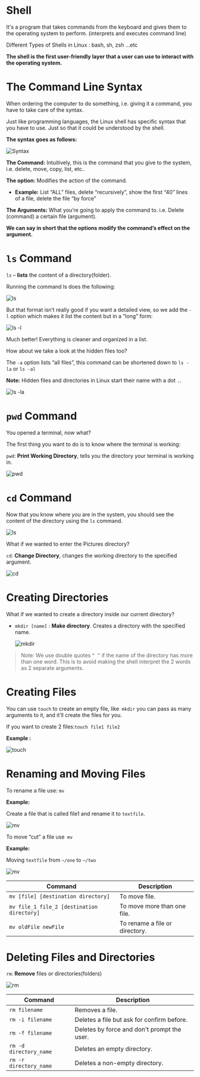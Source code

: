 # Shell

It's a program that takes commands from the keyboard and gives them to the operating system to perform. (interprets and executes command line)

Different Types of Shells in Linux : bash, sh, zsh …etc

**The shell is the first user-friendly layer that a user can use to interact with the operating system.**

# The Command Line Syntax

When ordering the computer to do something, i.e. giving it a command, you have to take care of the syntax.

Just like programming languages, the Linux shell has specific syntax that you have to use. Just so that it could be understood by the shell.

**The syntax goes as follows:**

![Syntax](imgs/syntax.png)

**The Command:** Intuitively, this is the command that you give to the system, i.e. delete, move, copy, list, etc..

**The option:** Modifies the action of the command.

  - **Example:** List “ALL” files, delete “recursively”, show the first “40” lines of a file, delete the file “by force”

**The Arguments:** What you’re going to apply the command to. i.e. Delete (command) a certain file (argument). 

**We can say in short that the options modify the command’s effect on the argument.**

# `ls` Command

`ls` – **lists** the content of a directory(folder).

Running the command ls does the following:

![ls](imgs/ls_command.jpg)

But that format isn’t really good if you want a detailed view, so we add the ```-l``` option which makes it list the content but in a “long” form:

![ls -l](imgs/ls-l_command.jpg)

Much better! Everything is cleaner and organized in a list.

How about we take a look at the hidden files too?

The ```-a``` option lists “all files”, this command can be shortened down to ```ls -la``` or ```ls -al```

**Note:** Hidden files and directories in Linux start their name with a dot `.`.

![ls -la](imgs/ls-l-a.jpg)


# `pwd` Command

You opened a terminal, now what?

The first thing you want to do is to know where the terminal is working:

`pwd`: **Print Working Directory**, tells you the directory your terminal is working in.

![pwd](imgs/pwd.jpg)

# `cd` Command

Now that you know where you are in the system, you should see the content of the directory using the `ls` command.

![ls](imgs/ls.jpg)

What if we wanted to enter the Pictures directory?

`cd`: **Change Directory**, changes the working directory to the specified argument.

![cd](imgs/cd.jpg)


# Creating Directories
  
What if we wanted to create a directory inside our current directory?

- `mkdir [name]` : **Make directory**. Creates a directory with the specified name.    

    ![mkdir](imgs/make-dir.png)


> Note: We use double quotes ``“ ”`` if the name of the directory has more than one word. This is to avoid making the shell interpret the 2 words as 2 separate arguments.


# Creating Files 

You can use ``touch`` to create an empty file, like`` mkdir`` you can pass as many arguments to it, and it’ll create the files for you.

If you want to create 2 files:``touch file1 file2``

**Example :**

![touch](imgs/touch.png)

# Renaming and Moving Files 

To rename a file use: ``mv``
    
**Example:**

Create a file that is called file1 and rename it to `textfile`.

![mv](imgs/renameFile.png)

To move “cut” a file use`` mv``

**Example:**

Moving `textfile` from `~/one` to `~/two`

![mv](imgs/move%20file.png)

| Command | Description |
|---------|-------------|
|`mv [file] [destination directory]`       | To move file.|
|`mv file_1 file_2 [destination directory]`| To move more than one file.|
|`mv oldFile newFile`                      | To rename a file or directory.|

# Deleting Files and Directories

`rm`: **Remove** files or directories(folders)

![rm](imgs/rm.png)

|     Command            | Description |
|------------------------|-------------|
|`rm filename`           | Removes a file.|
| `rm -i filename`       | Deletes a file but ask for confirm before.|
| `rm -f filename`       | Deletes by force and don't prompt the user.|
| `rm -d directory_name` | Deletes an empty directory.|
| `rm -r directory_name` | Deletes a non-empty directory. |